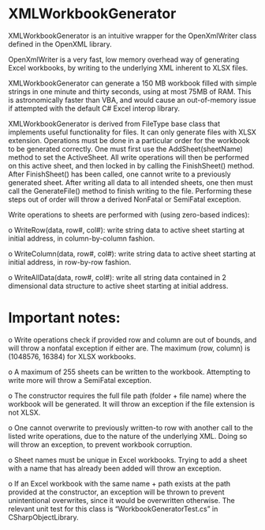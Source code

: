 # XMLWorkbookGenerator

XMLWorkbookGenerator is an intuitive wrapper for the OpenXmlWriter class defined in the OpenXML library. 

OpenXmlWriter is a very fast, low memory overhead way of generating Excel workbooks, by writing to the underlying XML inherent to XLSX files. 

XMLWorkbookGenerator can generate a 150 MB workbook filled with simple strings in one minute and thirty seconds, using at most 75MB of RAM. This is astronomically faster than VBA, and would cause an out-of-memory issue if attempted with the default C# Excel interop library. 

XMLWorkbookGenerator is derived from FileType base class that implements useful functionality for files. It can only generate files with XLSX extension. Operations must be done in a particular order for the workbook to be generated correctly. One must first use the AddSheet(sheetName) method to set the ActiveSheet. All write operations will then be performed on this active sheet, and then locked in by calling the FinishSheet() method. After FinishSheet() has been called, one cannot write to a previously generated sheet. After writing all data to all intended sheets, one then must call the GenerateFile() method to finish writing to the file. Performing these steps out of order will throw a derived NonFatal or SemiFatal exception.    

Write operations to sheets are performed with (using zero-based indices): 

o	WriteRow(data, row#, col#): write string data to active sheet starting at initial address, in column-by-column fashion. 

o	WriteColumn(data, row#, col#): write string data to active sheet starting at initial address, in row-by-row fashion. 

o	WriteAllData(data, row#, col#): write all string data contained in 2 dimensional data structure to active sheet starting at initial address. 

# Important notes: 

o	Write operations check if provided row and column are out of bounds, and will throw a nonfatal exception if either are. The maximum (row, column) is (1048576, 16384) for XLSX workbooks. 

o	A maximum of 255 sheets can be written to the workbook. Attempting to write more will throw a SemiFatal exception. 

o	The constructor requires the full file path (folder + file name) where the workbook will be generated. It will throw an exception if the file extension is not XLSX. 

o	One cannot overwrite to previously written-to row with another call to the listed write operations, due to the nature of the underlying XML. Doing so will throw an exception, to prevent workbook corruption. 

o	Sheet names must be unique in Excel workbooks. Trying to add a sheet with a name that has already been added will throw an exception. 

o	If an Excel workbook with the same name + path exists at the path provided at the constructor, an exception will be thrown to prevent unintentional overwrites, since it would be overwritten otherwise. The relevant unit test for this class is “WorkbookGeneratorTest.cs” in CSharpObjectLibrary.

